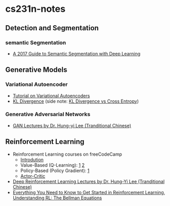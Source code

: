 # cs231n-notes

## Detection and Segmentation

### semantic Segmentation

- [A 2017 Guide to Semantic Segmentation with Deep Learning](http://blog.qure.ai/notes/semantic-segmentation-deep-learning-review)

## Generative Models

### Variational Autoencoder

- [Tutorial on Variational Autoencoders](https://arxiv.org/pdf/1606.05908.pdf)
- [KL Divergence](https://www.countbayesie.com/blog/2017/5/9/kullback-leibler-divergence-explained) (side note: [KL Divergence vs Cross Entropy](https://stats.stackexchange.com/questions/265966/why-do-we-use-kullback-leibler-divergence-rather-than-cross-entropy-in-the-t-sne/265989))

### Generative Adversarial Networks

- [GAN Lectures by Dr. Hung-yi Lee (Tranditional Chinese)](https://www.youtube.com/watch?v=DQNNMiAP5lw&list=PLJV_el3uVTsMq6JEFPW35BCiOQTsoqwNw&index=1)

## Reinforcement Learning

- Reinforcement Learning courses on freeCodeCamp
  - [Introdution](https://medium.freecodecamp.org/an-introduction-to-reinforcement-learning-4339519de419)
  - Value-Based (Q-Learning): [1](https://medium.freecodecamp.org/diving-deeper-into-reinforcement-learning-with-q-learning-c18d0db58efe) [2](https://medium.freecodecamp.org/an-introduction-to-deep-q-learning-lets-play-doom-54d02d8017d8)
  - Policy-Based (Policy Gradient): [1](https://medium.freecodecamp.org/an-introduction-to-policy-gradients-with-cartpole-and-doom-495b5ef2207f)
  - [Actor-Critic](https://medium.freecodecamp.org/an-intro-to-advantage-actor-critic-methods-lets-play-sonic-the-hedgehog-86d6240171d)
- [Deep Reinforcement Learning Lectures by Dr. Hung-Yi Lee (Tranditional Chinese)](https://www.youtube.com/watch?v=z95ZYgPgXOY&list=PLJV_el3uVTsODxQFgzMzPLa16h6B8kWM_&index=1)
- [Everything You Need to Know to Get Started in Reinforcement Learning](https://joshgreaves.com/reinforcement-learning/introduction-to-reinforcement-learning/), [Understanding RL: The Bellman Equations](https://joshgreaves.com/reinforcement-learning/understanding-rl-the-bellman-equations)
